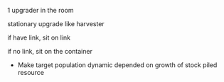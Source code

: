 1 upgrader in the room

stationary upgrade like harvester

if have link, sit on link

if no link, sit on the container

- Make target population dynamic depended on growth of stock piled resource
